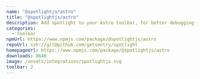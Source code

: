 ```yaml
---
name: "@spotlightjs/astro"
title: "@spotlightjs/astro"
description: Add spotlight to your Astro toolbar, for better debugging.
categories:
  - toolbar
npmUrl: https://www.npmjs.com/package/@spotlightjs/astro
repoUrl: ssh://git@github.com/getsentry/spotlight
homepageUrl: https://www.npmjs.com/package/@spotlightjs/astro
downloads: 8646
image: /assets/integrations/spotlightjs.svg
toolbar: 2
---
```

